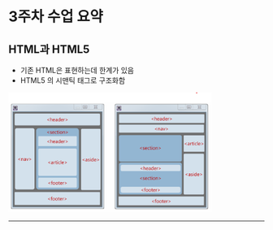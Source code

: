 # 3주차 수업 요약

##  HTML과 HTML5
  - 기존 HTML은 표현하는데 한계가 있음
  - HTML5 의 시맨틱 태그로 구조화함
<img src = "시맨틱태그.png" width="400px">

---

## 

